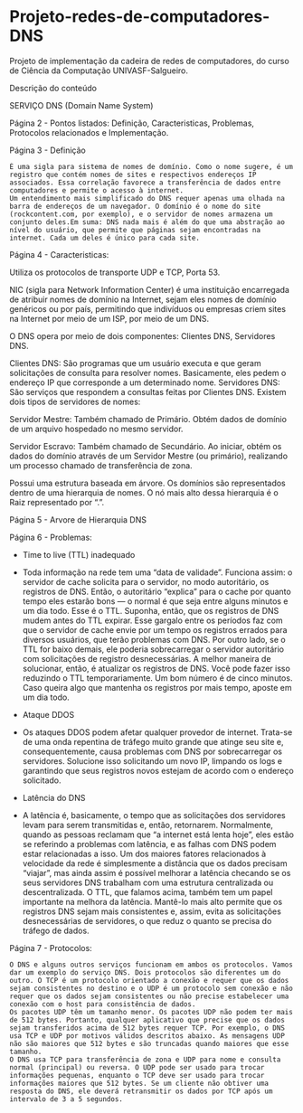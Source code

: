 # Projeto-redes-de-computadores-DNS
Projeto de implementação da cadeira de redes de computadores, do curso de Ciência da Computação UNIVASF-Salgueiro.

Descrição do conteúdo

SERVIÇO DNS (Domain Name System)

Página 2 - Pontos listados: Definição, Caracteristicas, Problemas, Protocolos relacionados e Implementação.

Página 3 - Definição 

    É uma sigla para sistema de nomes de domínio. Como o nome sugere, é um registro que contém nomes de sites e respectivos endereços IP associados. Essa correlação favorece a transferência de dados entre computadores e permite o acesso à internet. 
    Um entendimento mais simplificado do DNS requer apenas uma olhada na barra de endereços de um navegador. O domínio é o nome do site (rockcontent.com, por exemplo), e o servidor de nomes armazena um conjunto deles.Em suma: DNS nada mais é além do que uma abstração ao nível do usuário, que permite que páginas sejam encontradas na internet. Cada um deles é único para cada site.

Página 4 - Caracteristicas: 

Utiliza os protocolos de transporte UDP e TCP, Porta 53.
      
NIC (sigla para Network Information Center) é uma instituição encarregada de atribuir nomes de domínio na Internet, sejam eles nomes de domínio genéricos ou por país, permitindo que indivíduos ou empresas criem sites na Internet por meio de um ISP, por meio de um DNS.
    
O DNS opera por meio de dois componentes: Clientes DNS, Servidores DNS.

  Clientes DNS: São programas que um usuário executa e que geram solicitações de consulta para resolver nomes. Basicamente, eles pedem o endereço IP que           corresponde a um determinado nome.
  Servidores DNS: São serviços que respondem a consultas feitas por Clientes DNS. Existem dois tipos de servidores de nomes: 
  
  Servidor Mestre: Também chamado de Primário. Obtém dados de domínio de um arquivo hospedado no mesmo servidor.
  
  Servidor Escravo: Também chamado de Secundário. Ao iniciar, obtém os dados do domínio através de um Servidor Mestre (ou primário), realizando um processo             chamado de transferência de zona.
  
  Possui uma estrutura baseada em árvore.
  Os domínios são representados dentro de uma hierarquia de nomes.
  O nó mais alto dessa hierarquia é o Raiz representado por “.”.

Página 5 - Arvore de Hierarquia DNS

Página 6 - Problemas: 

- Time to live (TTL) inadequado
- 
    Toda informação na rede tem uma “data de validade”. 
    Funciona assim: o servidor de cache solicita para o servidor, no modo autoritário, os registros de DNS. Então, o autoritário “explica” para o cache por quanto tempo eles estarão bons — o normal é que seja entre alguns minutos e um dia todo. Esse é o TTL. Suponha, então, que os registros de DNS mudem antes do TTL expirar. Esse gargalo entre os períodos faz com que o servidor de cache envie por um tempo os registros errados para diversos usuários, que terão problemas com DNS.
    Por outro lado, se o TTL for baixo demais, ele poderia sobrecarregar o servidor autoritário com solicitações de registro desnecessárias. A melhor maneira de solucionar, então, é atualizar os registros de DNS. Você pode fazer isso reduzindo o TTL temporariamente. Um bom número é de cinco minutos. Caso queira algo que mantenha os registros por mais tempo, aposte em um dia todo.
    
- Ataque DDOS
- 
    Os ataques DDOS podem afetar qualquer provedor de internet. Trata-se de uma onda repentina de tráfego muito grande que atinge seu site e, consequentemente, causa problemas com DNS por sobrecarregar os servidores. Solucione isso solicitando um novo IP, limpando os logs e garantindo que seus registros novos estejam de acordo com o endereço solicitado.
    
- Latência do DNS
- 
    A latência é, basicamente, o tempo que as solicitações dos servidores levam para serem transmitidas e, então, retornarem. Normalmente, quando as pessoas reclamam que “a internet está lenta hoje”, eles estão se referindo a problemas com latência, e as falhas com DNS podem estar relacionadas a isso. Um dos maiores fatores relacionados à velocidade da rede é simplesmente a distância que os dados precisam “viajar”, mas ainda assim é possível melhorar a latência checando se os seus servidores DNS trabalham com uma estrutura centralizada ou descentralizada.
    O TTL, que falamos acima, também tem um papel importante na melhora da latência. Mantê-lo mais alto permite que os registros DNS sejam mais consistentes e, assim, evita as solicitações desnecessárias de servidores, o que reduz o quanto se precisa do tráfego de dados.

Página 7 - Protocolos: 

    O DNS e alguns outros serviços funcionam em ambos os protocolos. Vamos dar um exemplo do serviço DNS. Dois protocolos são diferentes um do outro. O TCP é um protocolo orientado a conexão e requer que os dados sejam consistentes no destino e o UDP é um protocolo sem conexão e não requer que os dados sejam consistentes ou não precise estabelecer uma conexão com o host para consistência de dados. 
    Os pacotes UDP têm um tamanho menor. Os pacotes UDP não podem ter mais de 512 bytes. Portanto, qualquer aplicativo que precise que os dados sejam transferidos acima de 512 bytes requer TCP. Por exemplo, o DNS usa TCP e UDP por motivos válidos descritos abaixo. As mensagens UDP não são maiores que 512 bytes e são truncadas quando maiores que esse tamanho. 
    O DNS usa TCP para transferência de zona e UDP para nome e consulta normal (principal) ou reversa. O UDP pode ser usado para trocar informações pequenas, enquanto o TCP deve ser usado para trocar informações maiores que 512 bytes. Se um cliente não obtiver uma resposta do DNS, ele deverá retransmitir os dados por TCP após um intervalo de 3 a 5 segundos.
